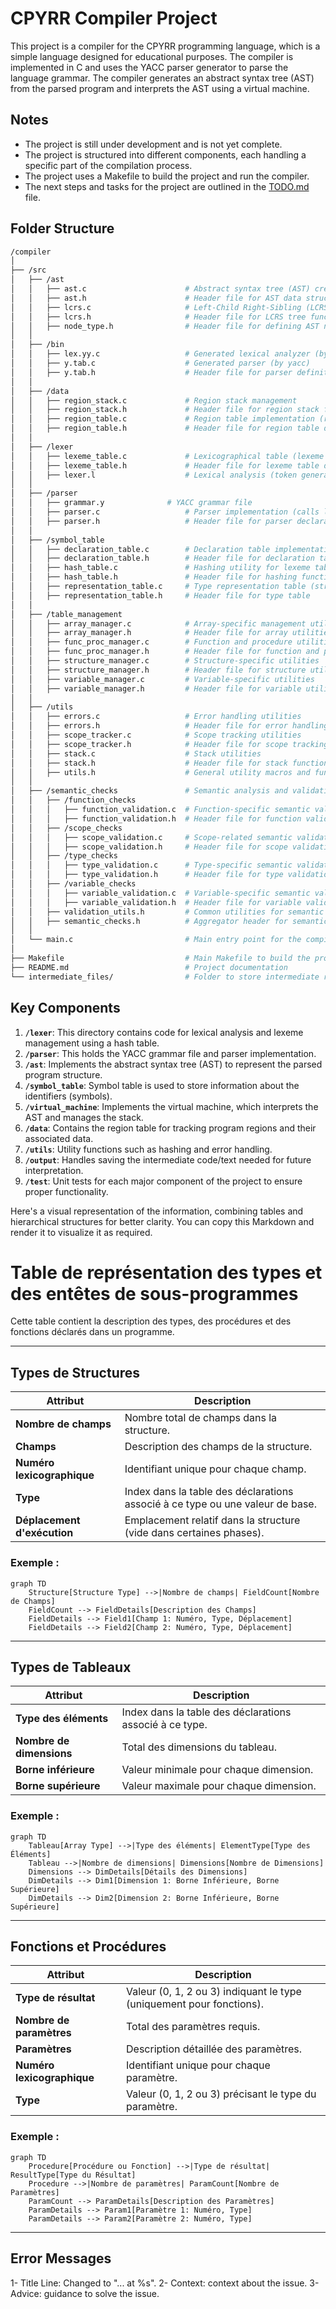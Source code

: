 # CPYRR Compiler Project

This project is a compiler for the CPYRR programming language, which is a simple language designed for educational purposes. The compiler is implemented in C and uses the YACC parser generator to parse the language grammar. The compiler generates an abstract syntax tree (AST) from the parsed program and interprets the AST using a virtual machine.

## Notes

- The project is still under development and is not yet complete.
- The project is structured into different components, each handling a specific part of the compilation process.
- The project uses a Makefile to build the project and run the compiler.
- The next steps and tasks for the project are outlined in the [TODO.md](TODO.md) file.

## Folder Structure

```bash
/compiler
│
├── /src
│   ├── /ast
│   │   ├── ast.c                      # Abstract syntax tree (AST) creation and manipulation
│   │   ├── ast.h                      # Header file for AST data structures and functions
│   │   ├── lcrs.c                     # Left-Child Right-Sibling (LCRS) tree implementation
│   │   ├── lcrs.h                     # Header file for LCRS tree functions
│   │   ├── node_type.h                # Header file for defining AST node types
│   │
│   ├── /bin
│   │   ├── lex.yy.c                   # Generated lexical analyzer (by flex)
│   │   ├── y.tab.c                    # Generated parser (by yacc)
│   │   ├── y.tab.h                    # Header file for parser definitions
│   │
│   ├── /data
│   │   ├── region_stack.c             # Region stack management
│   │   ├── region_stack.h             # Header file for region stack functions
│   │   ├── region_table.c             # Region table implementation (region size, nesting, AST pointers)
│   │   ├── region_table.h             # Header file for region table definitions
│   │
│   ├── /lexer
│   │   ├── lexeme_table.c             # Lexicographical table (lexeme storage, hash table implementation)
│   │   ├── lexeme_table.h             # Header file for lexeme table definitions
│   │   ├── lexer.l                    # Lexical analysis (token generation and lexeme identification)
│   │
│   ├── /parser
│   │   ├── grammar.y              # YACC grammar file
│   │   ├── parser.c                   # Parser implementation (calls lexing functions and constructs AST)
│   │   ├── parser.h                   # Header file for parser declarations
│   │
│   ├── /symbol_table
│   │   ├── declaration_table.c        # Declaration table implementation (for types, variables, functions)
│   │   ├── declaration_table.h        # Header file for declaration table definitions
│   │   ├── hash_table.c               # Hashing utility for lexeme table
│   │   ├── hash_table.h               # Header file for hashing functions
│   │   ├── representation_table.c     # Type representation table (structures, arrays, functions)
│   │   ├── representation_table.h     # Header file for type table
│   │
│   ├── /table_management
│   │   ├── array_manager.c            # Array-specific management utilities
│   │   ├── array_manager.h            # Header file for array utilities
│   │   ├── func_proc_manager.c        # Function and procedure utilities
│   │   ├── func_proc_manager.h        # Header file for function and procedure utilities
│   │   ├── structure_manager.c        # Structure-specific utilities
│   │   ├── structure_manager.h        # Header file for structure utilities
│   │   ├── variable_manager.c         # Variable-specific utilities
│   │   ├── variable_manager.h         # Header file for variable utilities
│   │
│   ├── /utils
│   │   ├── errors.c                   # Error handling utilities
│   │   ├── errors.h                   # Header file for error handling
│   │   ├── scope_tracker.c            # Scope tracking utilities
│   │   ├── scope_tracker.h            # Header file for scope tracking
│   │   ├── stack.c                    # Stack utilities
│   │   ├── stack.h                    # Header file for stack functions
│   │   ├── utils.h                    # General utility macros and functions
│   │
│   ├── /semantic_checks               # Semantic analysis and validation phase
│   │   ├── /function_checks
│   │   │   ├── function_validation.c  # Function-specific semantic validation
│   │   │   ├── function_validation.h  # Header file for function validation
│   │   ├── /scope_checks
│   │   │   ├── scope_validation.c     # Scope-related semantic validation
│   │   │   ├── scope_validation.h     # Header file for scope validation
│   │   ├── /type_checks
│   │   │   ├── type_validation.c      # Type-specific semantic validation
│   │   │   ├── type_validation.h      # Header file for type validation
│   │   ├── /variable_checks
│   │   │   ├── variable_validation.c  # Variable-specific semantic validation
│   │   │   ├── variable_validation.h  # Header file for variable validation
│   │   ├── validation_utils.h         # Common utilities for semantic checks
│   │   ├── semantic_checks.h          # Aggregator header for semantic checks
│   │
│   └── main.c                         # Main entry point for the compiler
│
├── Makefile                           # Main Makefile to build the project
├── README.md                          # Project documentation
└── intermediate_files/                # Folder to store intermediate representation files for later interpretation
```

## Key Components

1. **`/lexer`**: This directory contains code for lexical analysis and lexeme management using a hash table.
2. **`/parser`**: This holds the YACC grammar file and parser implementation.
3. **`/ast`**: Implements the abstract syntax tree (AST) to represent the parsed program structure.
4. **`/symbol_table`**: Symbol table is used to store information about the identifiers (symbols).
5. **`/virtual_machine`**: Implements the virtual machine, which interprets the AST and manages the stack.
6. **`/data`**: Contains the region table for tracking program regions and their associated data.
7. **`/utils`**: Utility functions such as hashing and error handling.
8. **`/output`**: Handles saving the intermediate code/text needed for future interpretation.
9. **`/test`**: Unit tests for each major component of the project to ensure proper functionality.


Here's a visual representation of the information, combining tables and hierarchical structures for better clarity. You can copy this Markdown and render it to visualize it as required.


# Table de représentation des types et des entêtes de sous-programmes

Cette table contient la description des types, des procédures et des fonctions déclarés dans un programme.

---

## Types de Structures

| **Attribut**                  | **Description**                                                                 |
|-------------------------------|---------------------------------------------------------------------------------|
| **Nombre de champs**           | Nombre total de champs dans la structure.                                      |
| **Champs**                    | Description des champs de la structure.                                        |
| **Numéro lexicographique**    | Identifiant unique pour chaque champ.                                          |
| **Type**                      | Index dans la table des déclarations associé à ce type ou une valeur de base.  |
| **Déplacement d'exécution**   | Emplacement relatif dans la structure (vide dans certaines phases).            |

### Exemple :
```mermaid
graph TD
    Structure[Structure Type] -->|Nombre de champs| FieldCount[Nombre de Champs]
    FieldCount --> FieldDetails[Description des Champs]
    FieldDetails --> Field1[Champ 1: Numéro, Type, Déplacement]
    FieldDetails --> Field2[Champ 2: Numéro, Type, Déplacement]
```

---

## Types de Tableaux

| **Attribut**             | **Description**                                                           |
|--------------------------|---------------------------------------------------------------------------|
| **Type des éléments**     | Index dans la table des déclarations associé à ce type.                  |
| **Nombre de dimensions**  | Total des dimensions du tableau.                                         |
| **Borne inférieure**      | Valeur minimale pour chaque dimension.                                   |
| **Borne supérieure**      | Valeur maximale pour chaque dimension.                                   |

### Exemple :
```mermaid
graph TD
    Tableau[Array Type] -->|Type des éléments| ElementType[Type des Éléments]
    Tableau -->|Nombre de dimensions| Dimensions[Nombre de Dimensions]
    Dimensions --> DimDetails[Détails des Dimensions]
    DimDetails --> Dim1[Dimension 1: Borne Inférieure, Borne Supérieure]
    DimDetails --> Dim2[Dimension 2: Borne Inférieure, Borne Supérieure]
```

---

## Fonctions et Procédures

| **Attribut**             | **Description**                                                      |
|--------------------------|----------------------------------------------------------------------|
| **Type de résultat**      | Valeur (0, 1, 2 ou 3) indiquant le type (uniquement pour fonctions). |
| **Nombre de paramètres**  | Total des paramètres requis.                                        |
| **Paramètres**            | Description détaillée des paramètres.                              |
| **Numéro lexicographique**| Identifiant unique pour chaque paramètre.                          |
| **Type**                 | Valeur (0, 1, 2 ou 3) précisant le type du paramètre.               |

### Exemple :
```mermaid
graph TD
    Procedure[Procédure ou Fonction] -->|Type de résultat| ResultType[Type du Résultat]
    Procedure -->|Nombre de paramètres| ParamCount[Nombre de Paramètres]
    ParamCount --> ParamDetails[Description des Paramètres]
    ParamDetails --> Param1[Paramètre 1: Numéro, Type]
    ParamDetails --> Param2[Paramètre 2: Numéro, Type]
```

---

## Error Messages

1- Title Line: Changed to "... at %s".
2- Context: context about the issue.
3- Advice: guidance to solve the issue.
